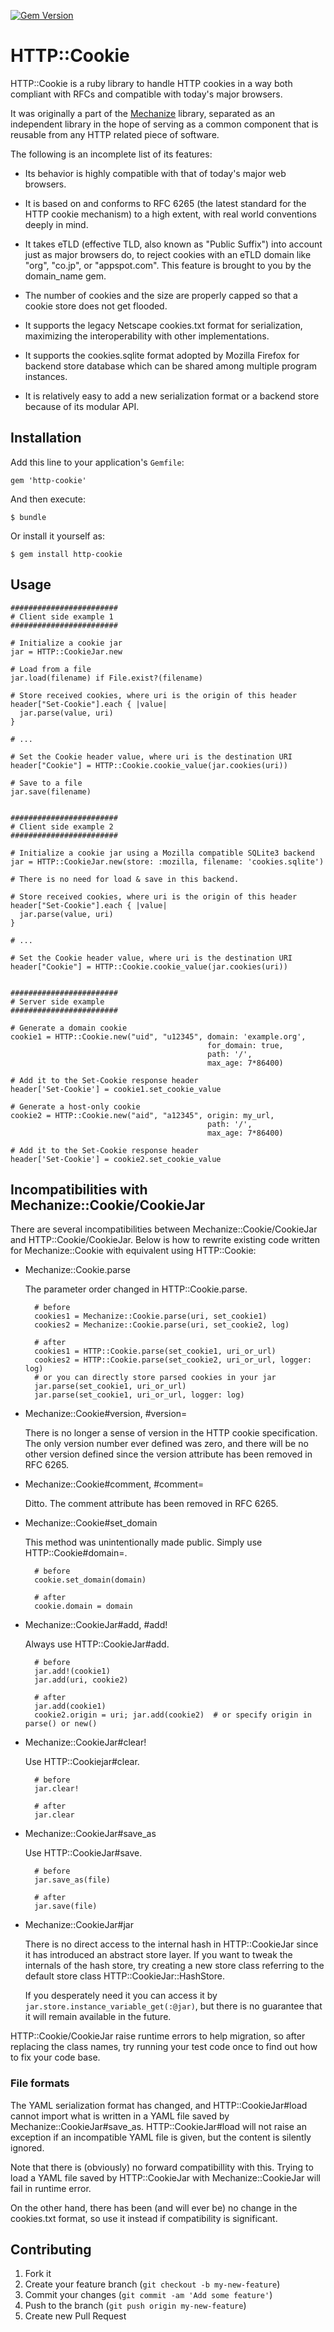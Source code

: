 [![Gem Version](https://badge.fury.io/rb/http-cookie.svg)](https://badge.fury.io/rb/http-cookie)

# HTTP::Cookie

HTTP::Cookie is a ruby library to handle HTTP cookies in a way both
compliant with RFCs and compatible with today's major browsers.

It was originally a part of the
[Mechanize](https://github.com/sparklemotion/mechanize) library,
separated as an independent library in the hope of serving as a common
component that is reusable from any HTTP related piece of software.

The following is an incomplete list of its features:

* Its behavior is highly compatible with that of today's major web
  browsers.

* It is based on and conforms to RFC 6265 (the latest standard for the
  HTTP cookie mechanism) to a high extent, with real world conventions
  deeply in mind.

* It takes eTLD (effective TLD, also known as "Public Suffix") into
  account just as major browsers do, to reject cookies with an eTLD
  domain like "org", "co.jp", or "appspot.com".  This feature is
  brought to you by the domain_name gem.

* The number of cookies and the size are properly capped so that a
  cookie store does not get flooded.

* It supports the legacy Netscape cookies.txt format for
  serialization, maximizing the interoperability with other
  implementations.

* It supports the cookies.sqlite format adopted by Mozilla Firefox for
  backend store database which can be shared among multiple program
  instances.

* It is relatively easy to add a new serialization format or a backend
  store because of its modular API.

## Installation

Add this line to your application's `Gemfile`:

    gem 'http-cookie'

And then execute:

    $ bundle

Or install it yourself as:

    $ gem install http-cookie

## Usage

    ########################
    # Client side example 1
    ########################

    # Initialize a cookie jar
    jar = HTTP::CookieJar.new

    # Load from a file
    jar.load(filename) if File.exist?(filename)

    # Store received cookies, where uri is the origin of this header
    header["Set-Cookie"].each { |value|
      jar.parse(value, uri)
    }

    # ...

    # Set the Cookie header value, where uri is the destination URI
    header["Cookie"] = HTTP::Cookie.cookie_value(jar.cookies(uri))

    # Save to a file
    jar.save(filename)


    ########################
    # Client side example 2
    ########################

    # Initialize a cookie jar using a Mozilla compatible SQLite3 backend
    jar = HTTP::CookieJar.new(store: :mozilla, filename: 'cookies.sqlite')

    # There is no need for load & save in this backend.

    # Store received cookies, where uri is the origin of this header
    header["Set-Cookie"].each { |value|
      jar.parse(value, uri)
    }

    # ...

    # Set the Cookie header value, where uri is the destination URI
    header["Cookie"] = HTTP::Cookie.cookie_value(jar.cookies(uri))


    ########################
    # Server side example
    ########################

    # Generate a domain cookie
    cookie1 = HTTP::Cookie.new("uid", "u12345", domain: 'example.org',
                                                for_domain: true,
                                                path: '/',
                                                max_age: 7*86400)

    # Add it to the Set-Cookie response header
    header['Set-Cookie'] = cookie1.set_cookie_value

    # Generate a host-only cookie
    cookie2 = HTTP::Cookie.new("aid", "a12345", origin: my_url,
                                                path: '/',
                                                max_age: 7*86400)

    # Add it to the Set-Cookie response header
    header['Set-Cookie'] = cookie2.set_cookie_value


## Incompatibilities with Mechanize::Cookie/CookieJar

There are several incompatibilities between
Mechanize::Cookie/CookieJar and HTTP::Cookie/CookieJar.  Below
is how to rewrite existing code written for Mechanize::Cookie with
equivalent using HTTP::Cookie:

- Mechanize::Cookie.parse

    The parameter order changed in HTTP::Cookie.parse.

        # before
        cookies1 = Mechanize::Cookie.parse(uri, set_cookie1)
        cookies2 = Mechanize::Cookie.parse(uri, set_cookie2, log)

        # after
        cookies1 = HTTP::Cookie.parse(set_cookie1, uri_or_url)
        cookies2 = HTTP::Cookie.parse(set_cookie2, uri_or_url, logger: log)
        # or you can directly store parsed cookies in your jar
        jar.parse(set_cookie1, uri_or_url)
        jar.parse(set_cookie1, uri_or_url, logger: log)

- Mechanize::Cookie#version, #version=

    There is no longer a sense of version in the HTTP cookie
    specification.  The only version number ever defined was zero, and
    there will be no other version defined since the version attribute
    has been removed in RFC 6265.

- Mechanize::Cookie#comment, #comment=

    Ditto.  The comment attribute has been removed in RFC 6265.

- Mechanize::Cookie#set_domain

    This method was unintentionally made public.  Simply use
    HTTP::Cookie#domain=.

        # before
        cookie.set_domain(domain)

        # after
        cookie.domain = domain

- Mechanize::CookieJar#add, #add!

    Always use HTTP::CookieJar#add.

        # before
        jar.add!(cookie1)
        jar.add(uri, cookie2)

        # after
        jar.add(cookie1)
        cookie2.origin = uri; jar.add(cookie2)  # or specify origin in parse() or new()

- Mechanize::CookieJar#clear!

    Use HTTP::Cookiejar#clear.

        # before
        jar.clear!

        # after
        jar.clear

- Mechanize::CookieJar#save_as

    Use HTTP::CookieJar#save.

        # before
        jar.save_as(file)

        # after
        jar.save(file)

- Mechanize::CookieJar#jar

    There is no direct access to the internal hash in HTTP::CookieJar
    since it has introduced an abstract store layer.  If you want to
    tweak the internals of the hash store, try creating a new store
    class referring to the default store class
    HTTP::CookieJar::HashStore.

    If you desperately need it you can access it by
    `jar.store.instance_variable_get(:@jar)`, but there is no
    guarantee that it will remain available in the future.


HTTP::Cookie/CookieJar raise runtime errors to help migration, so
after replacing the class names, try running your test code once to
find out how to fix your code base.

### File formats

The YAML serialization format has changed, and HTTP::CookieJar#load
cannot import what is written in a YAML file saved by
Mechanize::CookieJar#save_as.  HTTP::CookieJar#load will not raise an
exception if an incompatible YAML file is given, but the content is
silently ignored.

Note that there is (obviously) no forward compatibillity with this.
Trying to load a YAML file saved by HTTP::CookieJar with
Mechanize::CookieJar will fail in runtime error.

On the other hand, there has been (and will ever be) no change in the
cookies.txt format, so use it instead if compatibility is significant.

## Contributing

1. Fork it
2. Create your feature branch (`git checkout -b my-new-feature`)
3. Commit your changes (`git commit -am 'Add some feature'`)
4. Push to the branch (`git push origin my-new-feature`)
5. Create new Pull Request
